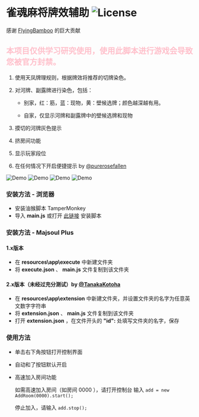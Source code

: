 # 雀魂麻将牌效辅助 ![License](https://img.shields.io/github/license/Fr0stbyteR/majsoul-helper.svg)
感谢 [FlyingBamboo](https://github.com/FlyingBamboo) 的巨大贡献

## <b style="color: pink">本项目仅供学习研究使用，使用此脚本进行游戏会导致您被官方封禁。</b>

1. 使用天凤牌理规则，根据牌效将推荐的切牌染色。

2. 对河牌、副露牌进行染色，包括：

   - 别家，红：筋，蓝：现物，黄：壁候选牌；颜色越深越有用。

   - 自家，仅显示河牌和副露牌中的壁候选牌和现物

3. 摸切的河牌灰色提示

4. 挤房间功能

5. 显示玩家段位

6. 在任何情况下开启便捷提示 by [@purerosefallen](https://github.com/purerosefallen)

  ![Demo](./example1.png)
  ![Demo](./example2.png)
  ![Demo](./example3.png)
  ![Demo](./example4.png)

### 安装方法 - 浏览器
- 安装油猴脚本 TamperMonkey 
- 导入 **main.js** 或打开 [此链接](https://greasyfork.org/scripts/378059-majsoul-helper) 安装脚本

### 安装方法 - Majsoul Plus
#### 1.x版本
- 在 **resources\app\execute** 中新建文件夹
- 将 **execute.json** 、 **main.js** 文件复制到该文件夹
#### 2.x版本（未经过充分测试）by [@TanakaKotoha](https://github.com/TanakaKotoha)
- 在 **resources\app\extension** 中新建文件夹，并设置文件夹的名字为任意英文数字字符串
- 将 **extension.json** 、 **main.js** 文件复制到该文件夹
- 打开 **extension.json** ，在文件开头的 **"id":** 处填写文件夹的名字，保存

### 使用方法
- 单击右下角按钮打开控制界面

- 自动和了按钮默认开启

- 高速加入房间功能

  如需高速加入房间（如房间 0000 ），请打开控制台 输入 `add = new AddRoom(0000).start();`

  停止加入，请输入 `add.stop();`
